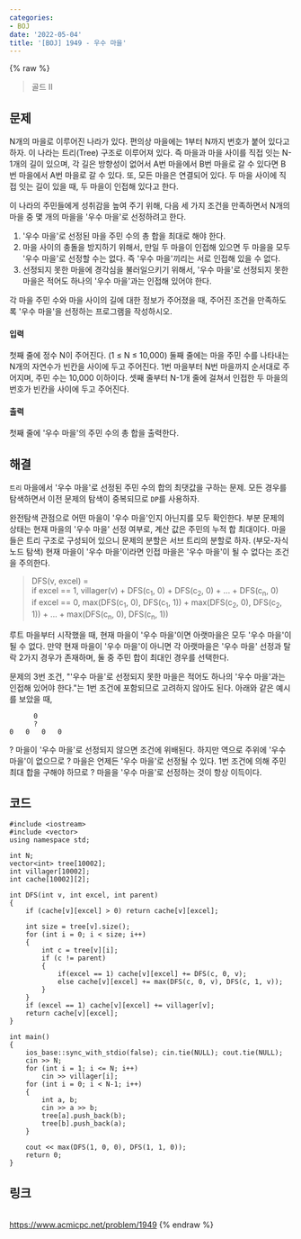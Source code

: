 ```yaml
---
categories:
- BOJ
date: '2022-05-04'
title: '[BOJ] 1949 - 우수 마을'
---
```


{% raw %}
> 골드 II<br>

## 문제
N개의 마을로 이루어진 나라가 있다. 편의상 마을에는 1부터 N까지 번호가 붙어 있다고 하자. 이 나라는 트리(Tree) 구조로 이루어져 있다. 즉 마을과 마을 사이를 직접 잇는 N-1개의 길이 있으며, 각 길은 방향성이 없어서 A번 마을에서 B번 마을로 갈 수 있다면 B번 마을에서 A번 마을로 갈 수 있다. 또, 모든 마을은 연결되어 있다. 두 마을 사이에 직접 잇는 길이 있을 때, 두 마을이 인접해 있다고 한다.

이 나라의 주민들에게 성취감을 높여 주기 위해, 다음 세 가지 조건을 만족하면서 N개의 마을 중 몇 개의 마을을 '우수 마을'로 선정하려고 한다.

1.  '우수 마을'로 선정된 마을 주민 수의 총 합을 최대로 해야 한다.
2.  마을 사이의 충돌을 방지하기 위해서, 만일 두 마을이 인접해 있으면 두 마을을 모두 '우수 마을'로 선정할 수는 없다. 즉 '우수 마을'끼리는 서로 인접해 있을 수 없다.
3.  선정되지 못한 마을에 경각심을 불러일으키기 위해서, '우수 마을'로 선정되지 못한 마을은 적어도 하나의 '우수 마을'과는 인접해 있어야 한다.

각 마을 주민 수와 마을 사이의 길에 대한 정보가 주어졌을 때, 주어진 조건을 만족하도록 '우수 마을'을 선정하는 프로그램을 작성하시오.

#### 입력
첫째 줄에 정수 N이 주어진다. (1 ≤ N ≤ 10,000) 둘째 줄에는 마을 주민 수를 나타내는 N개의 자연수가 빈칸을 사이에 두고 주어진다. 1번 마을부터 N번 마을까지 순서대로 주어지며, 주민 수는 10,000 이하이다. 셋째 줄부터 N-1개 줄에 걸쳐서 인접한 두 마을의 번호가 빈칸을 사이에 두고 주어진다.

#### 출력
첫째 줄에 '우수 마을'의 주민 수의 총 합을 출력한다.

## 해결
`트리` 마을에서 '우수 마을'로 선정된 주민 수의 합의 최댓값을 구하는 문제. 모든 경우를 탐색하면서 이전 문제의 탐색이 중복되므로 `DP`를 사용하자.

완전탐색 관점으로 어떤 마을이 '우수 마을'인지 아닌지를 모두 확인한다. 부분 문제의 상태는 현재 마을의 '우수 마을' 선정 여부로, 계산 값은 주민의 누적 합 최대이다. 마을들은 트리 구조로 구성되어 있으니 문제의 분할은 서브 트리의 분할로 하자. (부모-자식 노드 탐색) 현재 마을이 '우수 마을'이라면 인접 마을은 '우수 마을'이 될 수 없다는 조건을 주의한다.
> DFS(v, excel) = <br>
> if excel == 1, villager(v) + DFS(c<sub>1</sub>, 0) + DFS(c<sub>2</sub>, 0) + ... + DFS(c<sub>n</sub>, 0)<br>
> if excel == 0, max(DFS(c<sub>1</sub>, 0), DFS(c<sub>1</sub>, 1)) + max(DFS(c<sub>2</sub>, 0), DFS(c<sub>2</sub>, 1)) + ... + max(DFS(c<sub>n</sub>, 0), DFS(c<sub>n</sub>, 1))<br>

루트 마을부터 시작했을 때, 현재 마을이 '우수 마을'이면 아랫마을은 모두 '우수 마을'이 될 수 없다. 만약 현재 마을이 '우수 마을'이 아니면 각 아랫마을은 '우수 마을' 선정과 탈락 2가지 경우가 존재하며, 둘 중 주민 합이 최대인 경우를 선택한다.

문제의 3번 조건, "'우수 마을'로 선정되지 못한 마을은 적어도 하나의 '우수 마을'과는 인접해 있어야 한다."는 1번 조건에 포함되므로 고려하지 않아도 된다. 아래와 같은 예시를 보았을 때,
```
      0
      ?
0   0   0   0
```
? 마을이 '우수 마을'로 선정되지 않으면 조건에 위배된다. 하지만 역으로 주위에 '우수 마을'이 없으므로 ? 마을은 언제든 '우수 마을'로 선정될 수 있다. 1번 조건에 의해 주민 최대 합을 구해야 하므로 ? 마을을 '우수 마을'로 선정하는 것이 항상 이득이다. 

## 코드
```
#include <iostream>
#include <vector>
using namespace std;

int N;
vector<int> tree[10002];
int villager[10002];
int cache[10002][2];

int DFS(int v, int excel, int parent)
{
	if (cache[v][excel] > 0) return cache[v][excel];

	int size = tree[v].size();
	for (int i = 0; i < size; i++)
	{
		int c = tree[v][i];
		if (c != parent)
		{
			if(excel == 1) cache[v][excel] += DFS(c, 0, v);
			else cache[v][excel] += max(DFS(c, 0, v), DFS(c, 1, v));
		}
	}
	if (excel == 1) cache[v][excel] += villager[v];
	return cache[v][excel];
}

int main()
{
	ios_base::sync_with_stdio(false); cin.tie(NULL); cout.tie(NULL);
	cin >> N;
	for (int i = 1; i <= N; i++)
		cin >> villager[i];
	for (int i = 0; i < N-1; i++)
	{
		int a, b;
		cin >> a >> b;
		tree[a].push_back(b);
		tree[b].push_back(a);
	}

	cout << max(DFS(1, 0, 0), DFS(1, 1, 0));
	return 0;
}
```

## 링크
<br>https://www.acmicpc.net/problem/1949
{% endraw %}